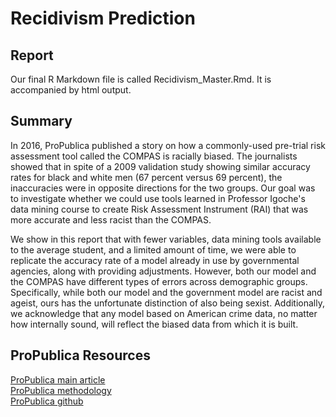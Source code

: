 # Recidivism Prediction

## Report
Our final R Markdown file is called Recidivism_Master.Rmd. It is accompanied by html output. 

## Summary
In 2016, ProPublica published a story on how a commonly-used pre-trial risk assessment tool called the COMPAS is racially biased. The journalists showed that in spite of a 2009 validation study showing similar accuracy rates for black and white men (67 percent versus 69 percent), the inaccuracies were in opposite directions for the two groups. Our goal was to investigate whether we could use tools learned in Professor Igoche's data mining course to create Risk Assessment Instrument (RAI) that was more accurate and less racist than the COMPAS.

We show in this report that with fewer variables, data mining tools available to the average student, and a limited amount of time, we were able to replicate the accuracy rate of a model already in use by governmental agencies, along with providing adjustments. However, both our model and the COMPAS have different types of errors across demographic groups. Specifically, while both our model and the government model are racist and ageist, ours has the unfortunate distinction of also being sexist. Additionally, we acknowledge that any model based on American crime data, no matter how internally sound, will reflect the biased data from which it is built.

## ProPublica Resources
[ProPublica main article]( https://www.propublica.org/article/machine-bias-risk-assessments-in-criminal-sentencing)  
[ProPublica methodology]( https://www.propublica.org/article/how-we-analyzed-the-compas-recidivism-algorithm)  
[ProPublica github]( https://github.com/propublica/compas-analysis)  
